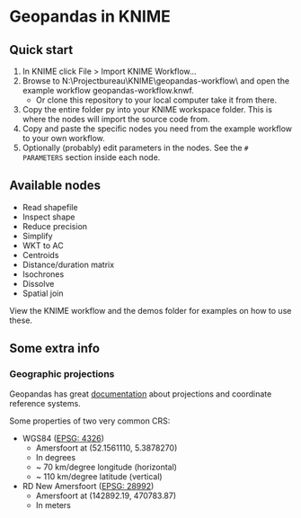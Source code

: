 # Geopandas in KNIME
## Quick start
1. In KNIME click File > Import KNIME Workflow...
1. Browse to N:\Projectbureau\KNIME\geopandas-workflow\ and open the example workflow geopandas-workflow.knwf.
    * Or clone this repository to your local computer take it from there.
1. Copy the entire folder py into your KNIME workspace folder. This is where the nodes will import the source code from.
1. Copy and paste the specific nodes you need from the example workflow to your own workflow.
1. Optionally (probably) edit parameters in the nodes. See the `# PARAMETERS` section inside each node.

## Available nodes
* Read shapefile
* Inspect shape
* Reduce precision
* Simplify
* WKT to AC
* Centroids
* Distance/duration matrix
* Isochrones
* Dissolve
* Spatial join

View the KNIME workflow and the demos folder for examples on how to use these.

## Some extra info
### Geographic projections
Geopandas has great [documentation](http://geopandas.org/projections.html) about projections and coordinate reference systems.

Some properties of two very common CRS:

* WGS84 ([EPSG: 4326](https://epsg.io/4326))
    * Amersfoort at (52.1561110, 5.3878270)
    * In degrees
    * ~ 70 km/degree longitude (horizontal)
    * ~ 110 km/degree latitude (vertical)
* RD New Amersfoort ([EPSG: 28992](https://epsg.io/28992))
    * Amersfoort at (142892.19, 470783.87)
    * In meters
